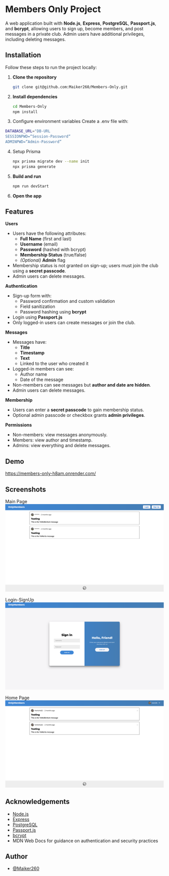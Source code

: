 
# Members Only Project

A web application built with **Node.js**, **Express**, **PostgreSQL**, **Passport.js**, and **bcrypt**, allowing users to sign up, become members, and post messages in a private club. Admin users have additional privileges, including deleting messages.




## Installation

Follow these steps to run the project locally:

1. **Clone the repository**
   ```bash
   git clone git@github.com:Maiker260/Members-Only.git
   ```

2. **Install dependencies**
   ```bash
   cd Members-Only
   npm install
   ```

3.	Configure environment variables
   Create a .env file with:

   ```bash
   DATABASE_URL="DB-URL
   SESSIONPWD=“Session-Password“
   ADMINPWD=“Admin-Password”
```

4. Setup Prisma

   ```bash
   npx prisma migrate dev --name init
   npx prisma generate
   ```

5. **Build and run**
   ```bash
   npm run devStart
   ```

6. **Open the app**  
    
## Features


**Users**
- Users have the following attributes:
  - **Full Name** (first and last)
  - **Username** (email)
  - **Password** (hashed with bcrypt)
  - **Membership Status** (true/false)
  - *(Optional)* **Admin** flag
- Membership status is not granted on sign-up; users must join the club using a **secret passcode**.
- Admin users can delete messages.

**Authentication**
- Sign-up form with:
  - Password confirmation and custom validation
  - Field sanitization
  - Password hashing using **bcrypt**
- Login using **Passport.js**
- Only logged-in users can create messages or join the club.

**Messages**
- Messages have:
  - **Title**
  - **Timestamp**
  - **Text**
  - Linked to the user who created it
- Logged-in members can see:
  - Author name
  - Date of the message
- Non-members can see messages but **author and date are hidden**.
- Admin users can delete messages.

**Membership**
- Users can enter a **secret passcode** to gain membership status.
- Optional admin passcode or checkbox grants **admin privileges**.

**Permissions**
- Non-members: view messages anonymously.
- Members: view author and timestamp.
- Admins: view everything and delete messages.

## Demo

https://members-only-h8am.onrender.com/

## Screenshots

Main Page
![Main Page](./screenshots/Main.png)

Login-SignUp
![Login-SignUp Page](./screenshots/Login-SignUp.png)

Home Page
![Home Page](./screenshots/Home.png)

## Acknowledgements

- [Node.js](https://nodejs.org/)
- [Express](https://expressjs.com/)
- [PostgreSQL](https://www.postgresql.org/)
- [Passport.js](http://www.passportjs.org/)
- [bcrypt](https://www.npmjs.com/package/bcrypt)
- MDN Web Docs for guidance on authentication and security practices



## Author

- [@Maiker260](https://github.com/Maiker260)
